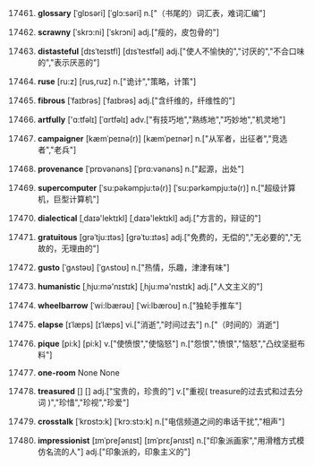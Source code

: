 17461. **glossary**
[ˈglɒsəri]  [ˈglɔ:səri]
n.["（书尾的）词汇表，难词汇编"]  

17462. **scrawny**
[ˈskrɔ:ni]  [ˈskrɔni]
adj.["瘦的，皮包骨的"]  

17463. **distasteful**
[dɪsˈteɪstfl]  [dɪsˈtestfəl]
adj.["使人不愉快的","讨厌的","不合口味的","表示厌恶的"]  

17464. **ruse**
[ru:z]  [rus,ruz]
n.["诡计","策略，计策"]  

17465. **fibrous**
[ˈfaɪbrəs]  [ˈfaɪbrəs]
adj.["含纤维的，纤维性的"]  

17466. **artfully**
['ɑ:tfəlɪ]  [ˈɑrtfəlɪ]
adv.["有技巧地","熟练地","巧妙地","机灵地"]  

17467. **campaigner**
[kæmˈpeɪnə(r)]  [kæmˈpeɪnər]
n.["从军者，出征者","竞选者","老兵"]  

17468. **provenance**
[ˈprɒvənəns]  [ˈprɑ:vənəns]
n.["起源，出处"]  

17469. **supercomputer**
[ˈsu:pəkəmpju:tə(r)]  [ˈsu:pərkəmpju:tə(r)]
n.["超级计算机，巨型计算机"]  

17470. **dialectical**
[ˌdaɪə'lektɪkl]  [ˌdaɪə'lektɪkl]
adj.["方言的，辩证的"]  

17471. **gratuitous**
[grəˈtju:ɪtəs]  [grəˈtu:ɪtəs]
adj.["免费的，无偿的","无必要的","无故的，无理由的"]  

17472. **gusto**
[ˈgʌstəʊ]  [ˈgʌstoʊ]
n.["热情，乐趣，津津有味"]  

17473. **humanistic**
[ˌhju:mə'nɪstɪk]  [ˌhju:mə'nɪstɪk]
adj.["人文主义的"]  

17474. **wheelbarrow**
[ˈwi:lbærəʊ]  [ˈwi:lbæroʊ]
n.["独轮手推车"]  

17475. **elapse**
[ɪˈlæps]  [ɪˈlæps]
vi.["消逝","时间过去"]  n.["（时间的）消逝"]  

17476. **pique**
[pi:k]  [pi:k]
v.["使愤恨","使恼怒"]  n.["怨恨","愤恨","恼怒","凸纹坚挺布料"]  

17477. **one-room**
None
None

17478. **treasured**
[]  []
adj.["宝贵的，珍贵的"]  v.["重视( treasure的过去式和过去分词 )","珍惜","珍视","珍爱"]  

17479. **crosstalk**
[ˈkrɒstɔ:k]  [ˈkrɔ:stɔ:k]
n.["电信频道之间的串话干扰","相声"]  

17480. **impressionist**
[ɪmˈpreʃənɪst]  [ɪmˈprɛʃənɪst]
n.["印象派画家","用滑稽方式模仿名流的人"]  adj.["印象派的，印象主义的"]  

